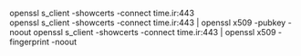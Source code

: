 openssl s_client -showcerts -connect time.ir:443  
 openssl s_client -showcerts -connect time.ir:443  | openssl x509 -pubkey -noout
 openssl s_client -showcerts -connect time.ir:443  | openssl x509 -fingerprint -noout